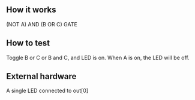 <!---

This file is used to generate your project datasheet. Please fill in the information below and delete any unused
sections.

You can also include images in this folder and reference them in the markdown. Each image must be less than
512 kb in size, and the combined size of all images must be less than 1 MB.
-->

## How it works
(NOT A) AND (B OR C) GATE

## How to test

Toggle B or C or B and C, and LED is on. When A is on, the LED will be off.

## External hardware
A single LED connected to out[0]
